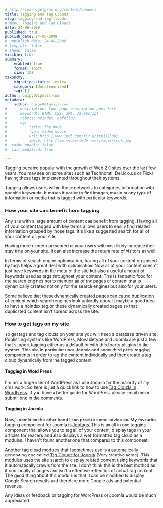 ```yaml
---
# http://learn.getgrav.org/content/headers
title: Tagging and Tag Clouds
slug: tagging-and-tag-clouds
# menu: Tagging and Tag Clouds
date: 24-06-2009
published: true
publish_date: 24-06-2009
# unpublish_date: 24-06-2009
# template: false
# theme: false
visible: true
summary:
    enabled: true
    format: short
    size: 128
taxonomy:
    migration-status: review
    category: [Uncategorized]
    tag: []
author: buipy001gmail-com
metadata:
    author: buipy001gmail-com
#      description: Your page description goes here
#      keywords: HTML, CSS, XML, JavaScript
#      robots: noindex, nofollow
#      og:
#          title: The Rock
#          type: video.movie
#          url: http://www.imdb.com/title/tt0117500/
#          image: http://ia.media-imdb.com/images/rock.jpg
#  cache_enable: false
#  last_modified: true

---
```


Tagging became popular with the growth of Web 2.0 sites over the last few years. You may see on some sites such as Technorati, Del.icio.us or Flickr having these tags implemented throughout their systems.   
  
Tagging allows users within these networks to categories information with specific keywords. It makes it easier to find images, music or any type of information or media that is tagged with particular keywords.

### How your site can benefit from tagging

Any site with a large amount of content can benefit from tagging. Having all of your content tagged with key terms allows users to easily find related information grouped by those tags. It's like a suggested search for all of your content on your site.

Having more content presented to your users will most likely increase their stay time on your site. It can also increase the return rate of visitors as well.

In terms of search engine optimisation, having all of your content organised by tags helps a great deal with optimisation. Now all of your content doesn't just have keywords in the meta of the site but also a useful amount of keywords used as tags throughout your content. This is fantastic food for the search engines not to mention all of the pages of content that is dynamically created not only for the search engines but also for your users.

Some believe that these dynamically created pages can cause duplication of content which search engines look unkindly upon. It maybe a good idea to have a noindex tag on these dynamically created pages so that duplicated content isn't spread across the site.

### How to get tags on my site

To get tags and tag clouds on your site you will need a database driven site. Publishing systems like WordPress, Movabletype and Joomla are just a few that support tagging either as a default or with third party plugins to the system. This site in particular uses Joomla and some third party tagging components in order to tag the content individually and then create a tag cloud dynamically from the tagged content.

#### Tagging in Word Press

I'm not a huge user of WordPress as I use Joomla for the majority of my cms work. So here is just a quick link to how to use [Tag Clouds in WordPress](http://codex.wordpress.org/Template_Tags/wp_tag_cloud#Description "Tag Clouds in Word Press"). If you have a better guide for WordPress please email me or submit one in the comments.

#### Tagging in Joomla

Now, Joomla on the other hand I can provide some advice on. My favourite tagging component for Joomla is [Jootags](http://www.turtus.org.ua/files?func=fileinfo&id=5 "Jootags from Turtus"). This is an all in one tagging component that allows you to tag all of your content, display tags in your articles for readers and also displays a well formatted tag cloud as a modules. I haven't found another one that compares to this component.

Another tag cloud modules that I sometimes use is a automatically generating one called [Tag Clouds for Joomla](http://www.social-bookmark-script.com/joomla.htm "Tag clouds for Joomla") (Very creative name). This modules uses the site search to display related content using keywords that it automatically crawls from the site. I don't think this is the best mothod as it continually changes and isn't a effective reflection of actual tag content. The good thing about this module is that it can be modified to display Google Search results and therefore more Google ads and potential revenue.

Any ideas or feedback on tagging for WordPress or Joomla would be much appreciated.